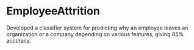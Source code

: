 # EmployeeAttrition
 Developed a classifier system for predicting why an employee leaves an organization or a company depending on various features, giving 85% accuracy.
